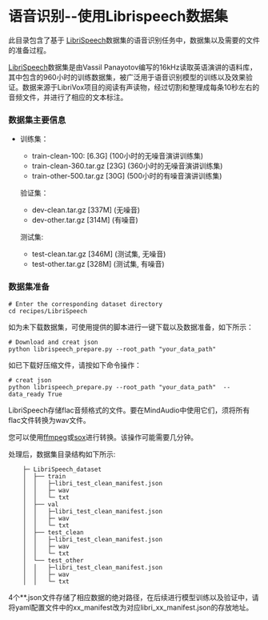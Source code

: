 # 语音识别--使用Librispeech数据集
此目录包含了基于 [LibriSpeech](http://www.openslr.org/resources/12)数据集的语音识别任务中，数据集以及需要的文件的准备过程。

[LibriSpeech](http://www.openslr.org/resources/12)数据集是由Vassil  Panayotov编写的16kHz读取英语演讲的语料库，其中包含的960小时的训练数据集，被广泛用于语音识别模型的训练以及效果验证。数据来源于LibriVox项目的阅读有声读物，经过切割和整理成每条10秒左右的音频文件，并进行了相应的文本标注。

### 数据集主要信息

- 训练集：

  - train-clean-100: [6.3G] (100小时的无噪音演讲训练集)
  - train-clean-360.tar.gz [23G] (360小时的无噪音演讲训练集)
  - train-other-500.tar.gz [30G] (500小时的有噪音演讲训练集)

  验证集：

  - dev-clean.tar.gz [337M] (无噪音)
  - dev-other.tar.gz [314M] (有噪音)

  测试集:

  - test-clean.tar.gz [346M] (测试集, 无噪音)
  - test-other.tar.gz [328M] (测试集, 有噪音)



### 数据集准备

```shell
# Enter the corresponding dataset directory
cd recipes/LibriSpeech
```
如为未下载数据集，可使用提供的脚本进行一键下载以及数据准备，如下所示：

```shell
# Download and creat json
python librispeech_prepare.py --root_path "your_data_path"
```
如已下载好压缩文件，请按如下命令操作：
```shell
# creat json
python librispeech_prepare.py --root_path "your_data_path"  --data_ready True
```

LibriSpeech存储flac音频格式的文件。要在MindAudio中使用它们，须将所有flac文件转换为wav文件。

您可以使用[ffmpeg](https://gist.github.com/seungwonpark/4f273739beef2691cd53b5c39629d830)或[sox](https://sourceforge.net/projects/sox/)进行转换。该操作可能需要几分钟。

处理后，数据集目录结构如下所示:

```
    ├─ LibriSpeech_dataset
    │  ├── train
    │  │   ├─libri_test_clean_manifest.json
    │  │   ├─ wav
    │  │   └─ txt
    │  ├── val
    │  │   ├─libri_test_clean_manifest.json
    │  │   ├─ wav
    │  │   └─ txt
    │  ├── test_clean
    │  │   ├─libri_test_clean_manifest.json
    │  │   ├─ wav
    │  │   └─ txt
    │  └── test_other
    │  │   ├─libri_test_clean_manifest.json
    │  │   ├─ wav
    │  │   └─ txt
```

4个**.json文件存储了相应数据的绝对路径，在后续进行模型训练以及验证中，请将yaml配置文件中的xx_manifest改为对应libri_xx_manifest.json的存放地址。
